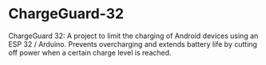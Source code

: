 # ChargeGuard-32
ChargeGuard 32: A project to limit the charging of Android devices using an ESP 32 / Arduino. Prevents overcharging and extends battery life by cutting off power when a certain charge level is reached.
